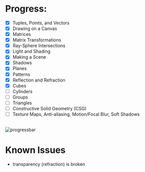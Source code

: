 # Progress:

- [x] Tuples, Points, and Vectors
- [x] Drawing on a Canvas
- [x] Matrices
- [x] Matrix Transformations
- [x] Ray-Sphere Intersections
- [x] Light and Shading
- [x] Making a Scene
- [x] Shadows
- [x] Planes
- [x] Patterns
- [x] Reflection and Refraction
- [x] Cubes
- [ ] Cylinders
- [ ] Groups
- [ ] Triangles
- [ ] Constructive Solid Geometry (CSG)
- [ ] Texture Maps, Anti-aliasing, Motion/Focal Blur, Soft Shadows

<br>![progressbar](https://progress-bar.dev/73)

# Known Issues

- transparency (refraction) is broken
